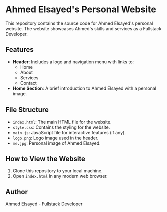 # Ahmed Elsayed's Personal Website

This repository contains the source code for Ahmed Elsayed's personal website. The website showcases Ahmed's skills and services as a Fullstack Developer.

## Features

- **Header**: Includes a logo and navigation menu with links to:
  - Home
  - About
  - Services
  - Contact
- **Home Section**: A brief introduction to Ahmed Elsayed with a personal image.

## File Structure

- `index.html`: The main HTML file for the website.
- `style.css`: Contains the styling for the website.
- `main.js`: JavaScript file for interactive features (if any).
- `logo.png`: Logo image used in the header.
- `me.jpg`: Personal image of Ahmed Elsayed.

## How to View the Website

1. Clone this repository to your local machine.
2. Open `index.html` in any modern web browser.

## Author

Ahmed Elsayed - Fullstack Developer